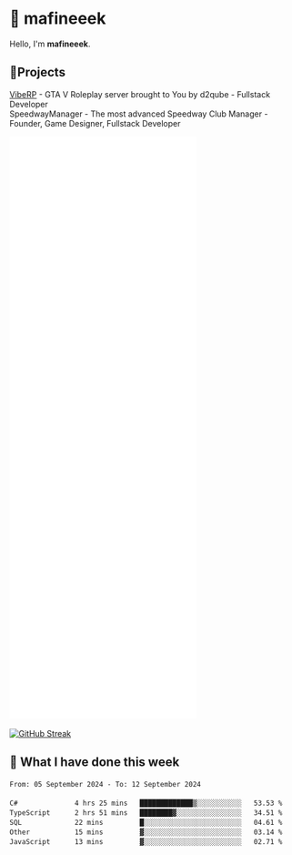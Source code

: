 # 👋 mafineeek
Hello, I'm **mafineeek**.

## 📝Projects

[VibeRP](https://v-rp.pl) - GTA V Roleplay server brought to You by d2qube - Fullstack Developer<br/>
SpeedwayManager - The most advanced Speedway Club Manager - Founder, Game Designer, Fullstack Developer


![](./github-metrics.svg)

[![GitHub Streak](https://streak-stats.demolab.com/?user=mafineeek)](https://git.io/streak-stats)

## 📰 What I have done this week
<!--START_SECTION:waka-->

```txt
From: 05 September 2024 - To: 12 September 2024

C#              4 hrs 25 mins   █████████████▒░░░░░░░░░░░   53.53 %
TypeScript      2 hrs 51 mins   ████████▓░░░░░░░░░░░░░░░░   34.51 %
SQL             22 mins         █░░░░░░░░░░░░░░░░░░░░░░░░   04.61 %
Other           15 mins         ▓░░░░░░░░░░░░░░░░░░░░░░░░   03.14 %
JavaScript      13 mins         ▓░░░░░░░░░░░░░░░░░░░░░░░░   02.71 %
```

<!--END_SECTION:waka-->
